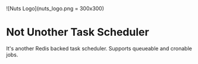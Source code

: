 ![Nuts Logo](nuts_logo.png = 300x300)
# Not Unother Task Scheduler

It's another Redis backed task scheduler. Supports queueable and cronable jobs.
